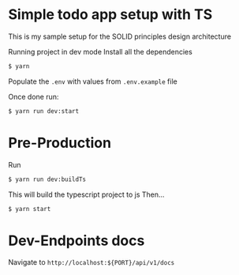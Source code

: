 # Simple todo app setup with TS
This is my sample setup for the SOLID principles design architecture

Running project in dev mode
Install all the dependencies
```sh
$ yarn
```
Populate the `.env` with values from `.env.example` file

Once done run:
```sh
$ yarn run dev:start
```

# Pre-Production
Run
```sh
$ yarn run dev:buildTs
```
This will build the typescript project to js
Then...
```sh
$ yarn start
```
# Dev-Endpoints docs

Navigate to `http://localhost:${PORT}/api/v1/docs`